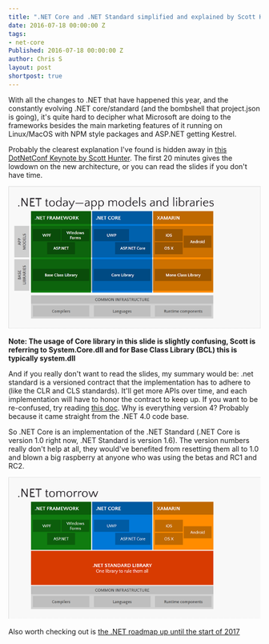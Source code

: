 ```yaml
---
title: ".NET Core and .NET Standard simplified and explained by Scott Hunter"
date: 2016-07-18 00:00:00 Z
tags:
- net-core
Published: 2016-07-18 00:00:00 Z
author: Chris S
layout: post
shortpost: true
---
```


With all the changes to .NET that have happened this year, and the constantly evolving .NET core/standard (and the bombshell that project.json is going), it's quite hard to decipher what Microsoft are doing to the frameworks besides the main marketing features of it running on Linux/MacOS with NPM style packages and ASP.NET getting Kestrel.

Probably the clearest explanation I've found is hidden away in [this DotNetConf Keynote by Scott Hunter](https://channel9.msdn.com/Events/dotnetConf/2016/NET-Conf-Day-1-Keynote-Scott-Hunter). The first 20 minutes gives the lowdown on the new architecture, or you can read the slides if you don't have time.

![.net today](/wp-content/uploads/2016/dotnet-today.png)

**Note: The usage of Core library in this slide is slightly confusing, Scott is referring to System.Core.dll and for Base Class Library (BCL) this is typically system.dll**

And if you really don't want to read the slides, my summary would be: .net standard is a versioned contract that the implementation has to adhere to (like the CLR and CLS standards). It'll get more APIs over time, and each implementation will have to honor the contract to keep up. If you want to be re-confused, try reading [this doc](https://github.com/dotnet/corefx/blob/master/Documentation/architecture/net-platform-standard.md#user-content-list-of-net-corefx-apis-and-their-associated-net-platform-standard-version). Why is everything version 4? Probably because it came straight from the .NET 4.0 code base.

So .NET Core is an implementation of the .NET Standard (.NET Core is version 1.0 right now, .NET Standard is version 1.6). The version numbers really don't help at all, they would've benefited from resetting them all to 1.0 and blown a big raspberry at anyone who was using the betas and RC1 and RC2.

![.net core](/wp-content/uploads/2016/dotnet-tommorow.png)

Also worth checking out is [the .NET roadmap up until the start of 2017](https://blogs.msdn.microsoft.com/dotnet/2016/07/15/net-core-roadmap/)
